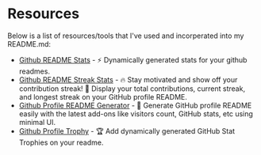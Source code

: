# Resources

Below is a list of resources/tools that I've used and incorperated into my README.md:

- [Github README Stats](https://github.com/anuraghazra/github-readme-stats) - ⚡ Dynamically generated stats for your github readmes.
- [Github README Streak Stats](https://github.com/DenverCoder1/github-readme-streak-stats) - 🔥 Stay motivated and show off your contribution streak! 🌟 Display your total contributions, current streak, and longest streak on your GitHub profile README.
- [Github Profile README Generator](https://github.com/rahuldkjain/github-profile-readme-generator) - 🚀 Generate GitHub profile README easily with the latest add-ons like visitors count, GitHub stats, etc using minimal UI.
- [Github Profile Trophy](https://github.com/ryo-ma/github-profile-trophy) - 🏆 Add dynamically generated GitHub Stat Trophies on your readme.

